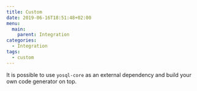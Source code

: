 ```yaml
---
title: Custom
date: 2019-06-16T18:51:48+02:00
menu:
  main:
    parent: Integration
categories:
  - Integration 
tags:
  - custom
---
```


It is possible to use `yosql-core` as an external dependency and build your own code generator on top. 

